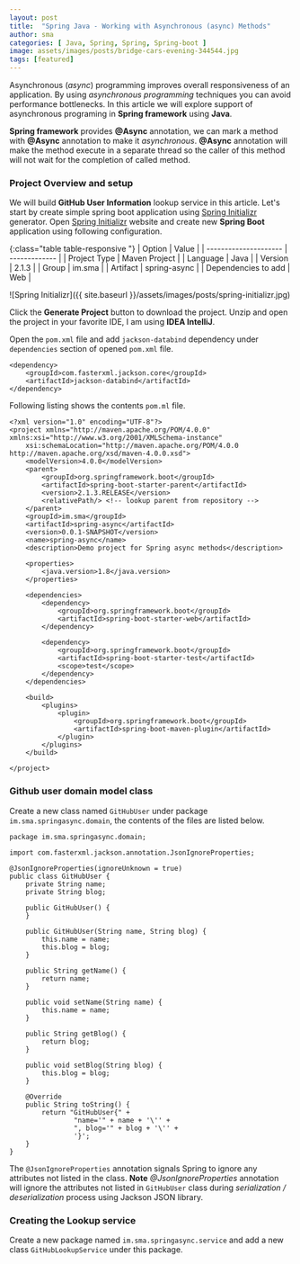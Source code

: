 ```yaml
---
layout: post
title:  "Spring Java - Working with Asynchronous (async) Methods"
author: sma
categories: [ Java, Spring, Spring, Spring-boot ]
image: assets/images/posts/bridge-cars-evening-344544.jpg
tags: [featured]
---
```


Asynchronous (_async_) programming improves overall responsiveness of an application. By using  _asynchronous programming_ techniques you can avoid performance bottlenecks. In this article we will explore support of asynchronous programing in **Spring framework** using **Java**.

**Spring framework** provides **@Async** annotation, we can mark a method with **@Async** annotation  to make it _asynchronous_. **@Async** annotation will make the method execute in a separate thread so the caller of this method will not wait for the completion of called method.

### Project Overview and setup
We will build **GitHub User Information** lookup service in this article. Let's start by create simple spring boot application using [Spring Initializr](https://start.spring.io) generator. Open [Spring Initializr](https://start.spring.io) website and create new **Spring Boot** application using following configuration.

{:class="table table-responsive "}
| Option                | Value             |
| --------------------- | -------------     |
| Project Type          | Maven Project     |
| Language              | Java              |
| Version               | 2.1.3             |
| Group                 | im.sma            |
| Artifact              | spring-async      |
| Dependencies to add   | Web               |

![Spring Initializr]({{ site.baseurl }}/assets/images/posts/spring-initializr.jpg)

Click the **Generate Project** button to download the project. Unzip and open the  project in your favorite IDE, I am using **IDEA IntelliJ**.

Open the `pom.xml` file and add `jackson-databind` dependency under `dependencies` section of opened `pom.xml` file.

```
<dependency>
    <groupId>com.fasterxml.jackson.core</groupId>
    <artifactId>jackson-databind</artifactId>
</dependency>
```

Following listing shows the contents `pom.ml` file.

```
<?xml version="1.0" encoding="UTF-8"?>
<project xmlns="http://maven.apache.org/POM/4.0.0" xmlns:xsi="http://www.w3.org/2001/XMLSchema-instance"
	xsi:schemaLocation="http://maven.apache.org/POM/4.0.0 http://maven.apache.org/xsd/maven-4.0.0.xsd">
	<modelVersion>4.0.0</modelVersion>
	<parent>
		<groupId>org.springframework.boot</groupId>
		<artifactId>spring-boot-starter-parent</artifactId>
		<version>2.1.3.RELEASE</version>
		<relativePath/> <!-- lookup parent from repository -->
	</parent>
	<groupId>im.sma</groupId>
	<artifactId>spring-async</artifactId>
	<version>0.0.1-SNAPSHOT</version>
	<name>spring-async</name>
	<description>Demo project for Spring async methods</description>

	<properties>
		<java.version>1.8</java.version>
	</properties>

	<dependencies>
		<dependency>
			<groupId>org.springframework.boot</groupId>
			<artifactId>spring-boot-starter-web</artifactId>
		</dependency>

		<dependency>
			<groupId>org.springframework.boot</groupId>
			<artifactId>spring-boot-starter-test</artifactId>
			<scope>test</scope>
		</dependency>
	</dependencies>

	<build>
		<plugins>
			<plugin>
				<groupId>org.springframework.boot</groupId>
				<artifactId>spring-boot-maven-plugin</artifactId>
			</plugin>
		</plugins>
	</build>

</project>
```

### Github user domain model class
Create a new class named `GitHubUser` under package `im.sma.springasync.domain`, the contents of the files are listed below.

```
package im.sma.springasync.domain;

import com.fasterxml.jackson.annotation.JsonIgnoreProperties;

@JsonIgnoreProperties(ignoreUnknown = true)
public class GitHubUser {
    private String name;
    private String blog;

    public GitHubUser() {
    }

    public GitHubUser(String name, String blog) {
        this.name = name;
        this.blog = blog;
    }

    public String getName() {
        return name;
    }

    public void setName(String name) {
        this.name = name;
    }

    public String getBlog() {
        return blog;
    }

    public void setBlog(String blog) {
        this.blog = blog;
    }

    @Override
    public String toString() {
        return "GitHubUser{" +
                "name='" + name + '\'' +
                ", blog='" + blog + '\'' +
                '}';
    }
}
```


The `@JsonIgnoreProperties` annotation signals Spring to ignore any attributes not listed in the class. 
**Note** *@JsonIgnoreProperties* annotation will ignore the attributes not listed in `GitHubUser` class during *serialization / deserialization* process using Jackson JSON library.

### Creating the Lookup service
Create a new package named `im.sma.springasync.service` and add a new class `GitHubLookupService` under this package.

```

```


    